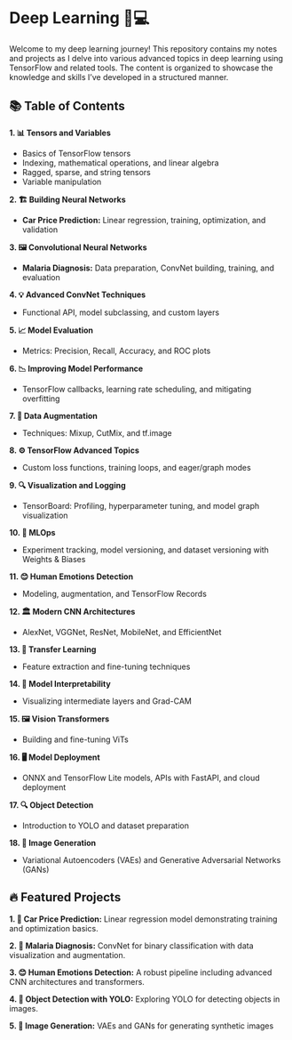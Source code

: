 # Deep Learning 🧠💻

Welcome to my deep learning journey! This repository contains my notes and projects as I delve into various advanced topics in deep learning using TensorFlow and related tools. The content is organized to showcase the knowledge and skills I’ve developed in a structured manner.

## 📚 Table of Contents

**1. 📊 Tensors and Variables**
* Basics of TensorFlow tensors
*  Indexing, mathematical operations, and linear algebra
* Ragged, sparse, and string tensors
* Variable manipulation

**2. 🏗️ Building Neural Networks**
* **Car Price Prediction:** Linear regression, training, optimization, and validation

**3. 🖼️ Convolutional Neural Networks**
* **Malaria Diagnosis:** Data preparation, ConvNet building, training, and evaluation

**4. 💡 Advanced ConvNet Techniques**
* Functional API, model subclassing, and custom layers

**5. 📈 Model Evaluation**
* Metrics: Precision, Recall, Accuracy, and ROC plots

**6. 📉 Improving Model Performance**
* TensorFlow callbacks, learning rate scheduling, and mitigating overfitting

**7. 🔄 Data Augmentation**
* Techniques: Mixup, CutMix, and tf.image

**8. ⚙️ TensorFlow Advanced Topics**
* Custom loss functions, training loops, and eager/graph modes

**9. 🔍 Visualization and Logging**
* TensorBoard: Profiling, hyperparameter tuning, and model graph visualization

**10. 🤖 MLOps**
* Experiment tracking, model versioning, and dataset versioning with Weights & Biases


**11. 😊 Human Emotions Detection**
* Modeling, augmentation, and TensorFlow Records

**12. 🏛️ Modern CNN Architectures**
* AlexNet, VGGNet, ResNet, MobileNet, and EfficientNet

**13. 🔄 Transfer Learning**
* Feature extraction and fine-tuning techniques

**14. 🔬 Model Interpretability**
* Visualizing intermediate layers and Grad-CAM

**15. 🖼️ Vision Transformers**
* Building and fine-tuning ViTs

**16. 🖥️ Model Deployment**
* ONNX and TensorFlow Lite models, APIs with FastAPI, and cloud deployment

**17. 🔍 Object Detection**
* Introduction to YOLO and dataset preparation

**18. 🎨 Image Generation**
* Variational Autoencoders (VAEs) and Generative Adversarial Networks (GANs)

## 🔥 Featured Projects

**1. 🚗 Car Price Prediction:** Linear regression model demonstrating training and optimization basics.

**2. 🦠 Malaria Diagnosis:** ConvNet for binary classification with data visualization and augmentation.

**3. 😊 Human Emotions Detection:** A robust pipeline including advanced CNN architectures and transformers.

**4. 🎯 Object Detection with YOLO:** Exploring YOLO for detecting objects in images.

**5. 🎨 Image Generation:** VAEs and GANs for generating synthetic images


 








